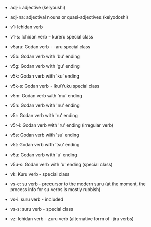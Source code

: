 * adj-i: adjective (keiyoushi)
* adj-na: adjectival nouns or quasi-adjectives (keiyodoshi)

* v1: Ichidan verb
* v1-s: Ichidan verb - kureru special class

* v5aru: Godan verb - -aru special class
* v5b: Godan verb with 'bu' ending
* v5g: Godan verb with 'gu' ending
* v5k: Godan verb with 'ku' ending
* v5k-s: Godan verb - Iku/Yuku special class
* v5m: Godan verb with 'mu' ending
* v5n: Godan verb with 'nu' ending
* v5r: Godan verb with 'ru' ending
* v5r-i: Godan verb with 'ru' ending (irregular verb)
* v5s: Godan verb with 'su' ending
* v5t: Godan verb with 'tsu' ending
* v5u: Godan verb with 'u' ending
* v5u-s: Godan verb with 'u' ending (special class)

* vk: Kuru verb - special class

* vs-c: su verb - precursor to the modern suru (at the moment, the process info for su verbs is mostly rubbish)
* vs-i: suru verb - included
* vs-s: suru verb - special class

* vz: Ichidan verb - zuru verb (alternative form of -jiru verbs)
